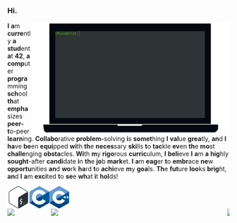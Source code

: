 ### Hi.

[<picture><source media="(prefers-color-scheme: dark)" srcset=".github/assets/images/readme-light.png"/><img align="right" width="450" alt="Latest completed project published on GH." src=".github/assets/images/readme-dark.png"/></picture>](https://github.com/BrunoCostaGH/42cursus-minishell)
<span><b>I</b></span> <span><b>a</b>m</span> <span><b>curre</b>ntly</span> <span><b>a</b></span> <span><b>stud</b>ent</span> <span><b>a</b>t</span> <span><b>42</b>,</span> <span><b>a</b></span> <span><b>comp</b>uter</span> <span><b>progra</b>mming</span> <span><b>sch</b>ool</span> <span><b>th</b>at</span> <span><b>empha</b>sizes</span> <span><b>peer-t</b>o-peer</span> <span><b>learn</b>ing.</span> <span><b>Collabo</b>rative</span> <span><b>problem-</b>solving</span> <span><b>i</b>s</span> <span><b>somet</b>hing</span> <span><b>I</b></span> <span><b>val</b>ue</span> <span><b>grea</b>tly,</span> <span><b>an</b>d</span> <span><b>I</b></span> <span><b>ha</b>ve</span> <span><b>be</b>en</span> <span><b>equi</b>pped</span> <span><b>wi</b>th</span> <span><b>th</b>e</span> <span><b>neces</b>sary</span> <span><b>ski</b>lls</span> <span><b>t</b>o</span> <span><b>tac</b>kle</span> <span><b>ev</b>en</span> <span><b>th</b>e</span> <span><b>mo</b>st</span> <span><b>challe</b>nging</span> <span><b>obsta</b>cles.</span> <span><b>Wi</b>th</span> <span><b>m</b>y</span> <span><b>rigo</b>rous</span> <span><b>curric</b>ulum,</span> <span><b>I</b></span> <span><b>beli</b>eve</span> <span><b>I</b></span> <span><b>a</b>m</span> <span><b>a</b></span> <span><b>hig</b>hly</span> <span><b>sought</b>-after</span> <span><b>candi</b>date</span> <span><b>i</b>n</span> <span><b>th</b>e</span> <span><b>jo</b>b</span> <span><b>mark</b>et.</span> <span><b>I</b></span> <span><b>a</b>m</span> <span><b>eag</b>er</span> <span><b>t</b>o</span> <span><b>embr</b>ace</span> <span><b>ne</b>w</span> <span><b>opportu</b>nities</span> <span><b>an</b>d</span> <span><b>wo</b>rk</span> <span><b>ha</b>rd</span> <span><b>t</b>o</span> <span><b>achi</b>eve</span> <span><b>m</b>y</span> <span><b>goa</b>ls.</span> <span><b>Th</b>e</span> <span><b>fut</b>ure</span> <span><b>loo</b>ks</span> <span><b>brig</b>ht,</span> <span><b>an</b>d</span> <span><b>I</b></span> <span><b>a</b>m</span> <span><b>exci</b>ted</span> <span><b>t</b>o</span> <span><b>se</b>e</span> <span><b>wh</b>at</span> <span><b>i</b>t</span> <span><b>hol</b>ds!</span>

[<img height="50" src=".github/assets/images/bash.png" align="left"/>](https://en.wikipedia.org/wiki/Bash_(Unix_shell)) [<img height="50" src=".github/assets/images/c.png" align="left"/>](https://en.wikipedia.org/wiki/C_(programming_language)) [<img height="50" src=".github/assets/images/cpp.svg" align="left"/>](https://en.wikipedia.org/wiki/C%2B%2B)
<br><br><br>
[<img width="5" src="https://upload.wikimedia.org/wikipedia/commons/d/d2/Blank.png" align="right"/>]()
[<picture><source media="(prefers-color-scheme: dark)" srcset="https://github-readme-stats.vercel.app/api/pin/?username=BrunoCostaGH&repo=42cursus-minishell&hide_border=true"/><img width="400" src="https://github-readme-stats.vercel.app/api/pin/?username=BrunoCostaGH&repo=42cursus-minishell&hide_border=true&theme=swift" align="right"/>](https://github.com/BrunoCostaGH/42cursus-minishell)
[<picture><source media="(prefers-color-scheme: dark)" srcset="https://github-readme-stats.vercel.app/api/top-langs/?username=BrunoCostaGH&layout=compact&card_width=425&hide_border=true"/><img height="140" src="https://github-readme-stats.vercel.app/api/top-langs/?username=BrunoCostaGH&layout=compact&card_width=425&hide_border=true&theme=swift" align="left"/>](https://github.com/BrunoCostaGH?tab=repositories)
